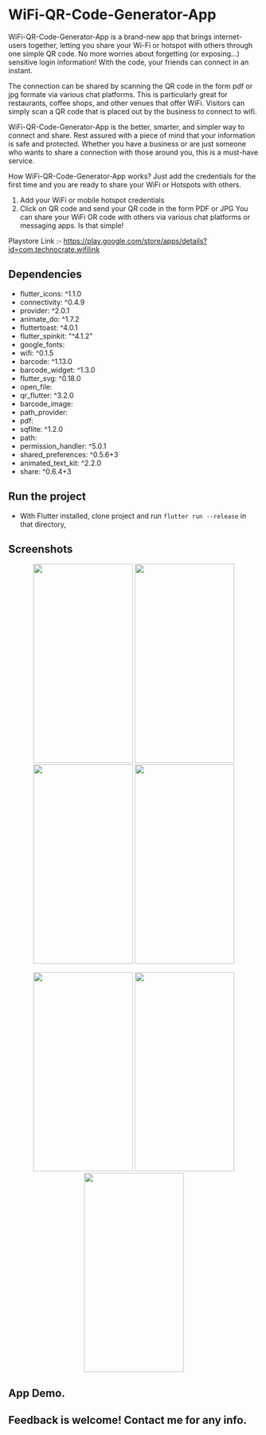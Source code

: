 # WiFi-QR-Code-Generator-App

WiFi-QR-Code-Generator-App  is a brand-new app that brings internet-users together, letting you share your Wi-Fi or hotspot with others through one simple QR code. No more worries about forgetting (or exposing…) sensitive login information! With the code, your friends can connect in an instant.

The connection can be shared by scanning the QR code in the form pdf or jpg formate via various chat platforms. This is particularly great for restaurants, coffee shops, and other venues that offer WiFi. Visitors can simply scan a QR code that is placed out by the business to connect to wifi.

WiFi-QR-Code-Generator-App is the better, smarter, and simpler way to connect and share. Rest assured with a piece of mind that your information is safe and protected. Whether you have a business or are just someone who wants to share a connection with those around you, this is a must-have service.

How WiFi-QR-Code-Generator-App works?
Just add the credentials for the first time and you are ready to share your WiFi or Hotspots with others.
1. Add your WiFi or mobile hotspot credentials
2. Click on QR code and send your QR code in the form PDF or JPG
You can share your WiFi OR code with others via various chat platforms or messaging apps. Is that simple!

Playstore Link :- https://play.google.com/store/apps/details?id=com.technocrate.wifilink

## Dependencies 
 - flutter_icons: ^1.1.0
 - connectivity: ^0.4.9
 - provider: ^2.0.1
 - animate_do: ^1.7.2
 - fluttertoast: ^4.0.1
 - flutter_spinkit: "^4.1.2"
 - google_fonts:
 - wifi: ^0.1.5
 - barcode: ^1.13.0
 - barcode_widget: ^1.3.0
 - flutter_svg: ^0.18.0
 - open_file:
 - qr_flutter: ^3.2.0
 - barcode_image:
 - path_provider:
 - pdf:
 - sqflite: ^1.2.0
 - path:
 - permission_handler: ^5.0.1
 - shared_preferences: ^0.5.6+3
 - animated_text_kit: ^2.2.0
 - share: ^0.6.4+3
 
## Run the project
- With Flutter installed, clone project and run `flutter run --release` in that directory,


## Screenshots

<p align ="middle">
 <img src="https://user-images.githubusercontent.com/47661086/94371231-ad17f680-0112-11eb-8a0b-6be8dfe52529.jpg" width="200" height="400" />
<img src = "https://user-images.githubusercontent.com/47661086/94371221-a12c3480-0112-11eb-845f-aee9dcfbb772.jpg" width="200" height="400" /> 
<img src ="https://user-images.githubusercontent.com/47661086/94371225-a5585200-0112-11eb-9db8-7690fd2a4ad7.jpg" width="200" height="400"/>
<img src ="https://user-images.githubusercontent.com/47661086/94371226-a7221580-0112-11eb-8e06-9b8fa4abdab5.jpg" width="200" height="400"/> 

</p>
 
<p align ="middle">
 <img src="https://user-images.githubusercontent.com/47661086/94371227-a8534280-0112-11eb-9260-88078fb17c94.jpg" width="200" height="400" />
 <img src="https://user-images.githubusercontent.com/47661086/94371229-aa1d0600-0112-11eb-861f-0e73c2cf2bc8.jpg" width="200" height="400" />  
 <img src="https://user-images.githubusercontent.com/47661086/94371230-abe6c980-0112-11eb-9cfe-715dba926ddb.jpg" width="200" height="400" />

</p>


## App Demo.
    

## Feedback is welcome! Contact me for any info.
